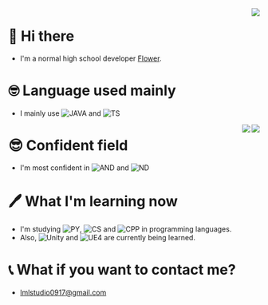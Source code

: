 <img align="right" src="https://github-readme-stats.vercel.app/api?username=nobrain0917&show_icons=true&theme=tokyonight" />

# 👋 Hi there
 - I'm a normal high school developer [Flower](https://flower.msub.kr).

# 🤓 Language used mainly
 - I mainly use ![JAVA](https://img.shields.io/badge/Java-007396?style=for-the-badge&logo=java&logoColor=white) and ![TS](https://img.shields.io/badge/TypeScript-3178C6?style=for-the-badge&logo=typescript&logoColor=white)
<img align="right" src="https://github-readme-stats.vercel.app/api/top-langs/?username=nobrain0917&layout=compact&hide=css,xml&theme=tokyonight" />
<img align="right" src="https://komarev.com/ghpvc/?username=nobrain0917" />

# 😎 Confident field
 - I'm most confident in  ![AND](https://img.shields.io/badge/Android-3ddc84?style=for-the-badge&logo=android&logoColor=white) and ![ND](https://img.shields.io/badge/Node.js-339933?style=for-the-badge&logo=node.js&logoColor=white)

# 🖊 What I'm learning now
 - I'm studying ![PY](https://img.shields.io/badge/Python-3776ab?style=for-the-badge&logo=python&logoColor=white), ![CS](https://img.shields.io/badge/C%23-23912?style=for-the-badge&logo=c%20sharp&logoColor=white) and ![CPP](https://img.shields.io/badge/C++-00599C?style=for-the-badge&logo=c%2b%2b&logoColor=white) in programming languages.    
 - Also, ![Unity](https://img.shields.io/badge/Unity-000000?style=for-the-badge&logo=unity&logoColor=white) and ![UE4](https://img.shields.io/badge/Unreal%20Engine-313131?style=for-the-badge&logo=unreal%20engine&logoColor=white) are currently being learned.

# 📞 What if you want to contact me?
 - lmlstudio0917@gmail.com
